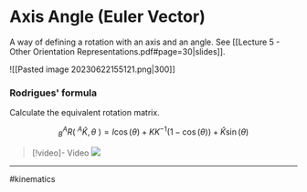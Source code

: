 # Axis Angle (Euler Vector)
A way of defining a rotation with an axis and an angle. See [[Lecture 5 - Other Orientation Representations.pdf#page=30|slides]].

![[Pasted image 20230622155121.png|300]]

### Rodrigues' formula
Calculate the equivalent rotation matrix.

$$
^A_BR(\ ^A\hat{K}, \theta\ ) = I \cos(\theta) + KK^{-1} (1 - \cos(\theta)) + \hat{K} \sin(\theta)
$$

>[!video]- Video
>![](https://www.youtube.com/watch?v=zrDCI89bSp4)



---
#kinematics 
